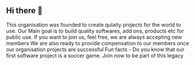 ## Hi there 👋
This organisation was founded to create qulaity projects for the world to use. 
Our Main goal is to build quality softwares, add ons, products etc for public use.
If you want to join us, feel free, we are always accepting new members
We are also ready to provide compensation to our members once our organisation projects are successful
Fun facts - Do you know that our first software project is a soccer game. 
Join now to be part of this legacy
